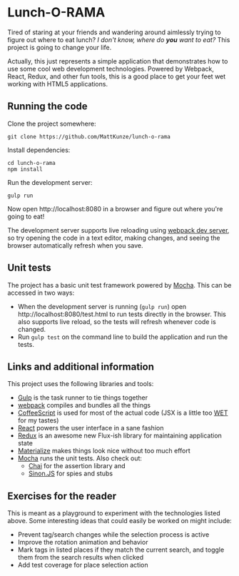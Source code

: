 # Lunch-O-RAMA

Tired of staring at your friends and wandering around aimlessly trying to
figure out where to eat lunch? *I don't know, where do __you__ want to eat?*
This project is going to change your life.

Actually, this just represents a simple application that demonstrates how
to use some cool web development technologies. Powered by Webpack, React,
Redux, and other fun tools, this is a good place to get your feet wet working
with HTML5 applications.

## Running the code

Clone the project somewhere:

```
git clone https://github.com/MattKunze/lunch-o-rama
```

Install dependencies:

```
cd lunch-o-rama
npm install
```

Run the development server:

```
gulp run
```

Now open http://localhost:8080 in a browser and figure out where you're going
to eat!

The development server supports live reloading using [webpack dev server](http://webpack.github.io/docs/webpack-dev-server.html), so try opening
the code in a text editor, making changes, and seeing the browser automatically
refresh when you save.

## Unit tests

The project has a basic unit test framework powered by
[Mocha](http://mochajs.org). This can be accessed in two ways:

* When the development server is running (`gulp run`) open
  http://localhost:8080/test.html to run tests directly in the browser. This
  also supports live reload, so the tests will refresh whenever code is changed.
* Run `gulp test` on the command line to build the application and run the
  tests.

## Links and additional information

This project uses the following libraries and tools:

* [Gulp](http://gulpjs.com/) is the task runner to tie things together
* [webpack](http://webpack.github.io/) compiles and bundles all the things
* [CoffeeScript](http://coffeescript.org/) is used for most of the actual code
  (JSX is a little too [WET](https://en.wikipedia.org/wiki/Don%27t_repeat_yourself)
  for my tastes)
* [React](https://facebook.github.io/react/) powers the user interface in a sane
  fashion
* [Redux](https://github.com/gaearon/redux) is an awesome new Flux-ish library
  for maintaining application state
* [Materialize](http://materializecss.com/) makes things look nice without too
  much effort
* [Mocha](http://mochajs.org) runs the unit tests. Also check out:
  * [Chai](http://chaijs.com/) for the assertion library and
  * [Sinon.JS](http://sinonjs.org/) for spies and stubs

## Exercises for the reader

This is meant as a playground to experiment with the technologies listed above.
Some interesting ideas that could easily be worked on might include:

* Prevent tag/search changes while the selection process is active
* Improve the rotation animation and behavior
* Mark tags in listed places if they match the current search, and toggle them
  from the search results when clicked
* Add test coverage for place selection action
